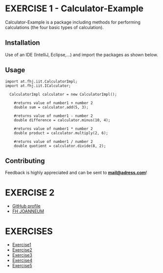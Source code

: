# EXERCISE 1 - Calculator-Example

Calculator-Example is a package including methods for performing calculations (the four basic types of calculation).

## Installation
Use of an IDE (IntelliJ, Eclipse,...) and import the packages as shown below.

## Usage
```
import at.fhj.iit.CalculatorImpl;
import at.fhj.iit.ICalculator;

  CalculatorImpl calculator = new CalculatorImpl();
   
    #returns value of number1 + number 2
    double sum = calculator.add(5, 3);

    #returns value of number1 - number 2
    double difference = calculator.minus(10, 4);

    #returns value of number1 * number 2
    double product = calculator.multiply(2, 6);

    #returns value of number1 / number 2
    double quotient = calculator.divide(8, 2);

```


## Contributing

Feedback is highly appreciated and can be sent to **mail@adress.com**!


# EXERCISE 2
- [GitHub profile](https://github.com/rowanfox)
- [FH JOANNEUM](https://www.fh-joanneum.at)





# EXERCISES 
- [Exercise1](exercise1.md)
- [Exercise2](exercise2.md)
- [Exercise3](exercise3.md)
- [Exercise4](exercise4.md)
- [Exercise5](exercise5.md)




